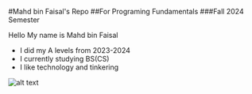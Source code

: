 #Mahd bin Faisal's Repo 
##For Programing Fundamentals 
###Fall 2024 Semester 

Hello My name is Mahd bin Faisal 
- I did my A levels from 2023-2024
- I currently studying BS(CS)
- I like technology and tinkering


![alt text](https://helloartsy.com/wp-content/uploads/kids/cats/cat_drawing_for_kids/cat-drawing-for-kids_step-6.jpg)
